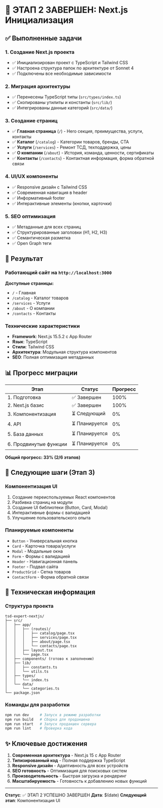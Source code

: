 # 🎉 ЭТАП 2 ЗАВЕРШЕН: Next.js Инициализация

## ✅ Выполненные задачи

### 1. Создание Next.js проекта
- ✅ Инициализирован проект с TypeScript и Tailwind CSS
- ✅ Настроена структура папок по архитектуре от Sonnet 4
- ✅ Подключены все необходимые зависимости

### 2. Миграция архитектуры
- ✅ Перенесены TypeScript типы (`src/types/index.ts`)
- ✅ Скопированы утилиты и константы (`src/lib/`)
- ✅ Интегрированы данные категорий (`src/data/`)

### 3. Создание страниц
- ✅ **Главная страница** (`/`) - Hero секция, преимущества, услуги, контакты
- ✅ **Каталог** (`/catalog`) - Категории товаров, бренды, CTA
- ✅ **Услуги** (`/services`) - Ремонт ТСД, техподдержка, цены
- ✅ **О компании** (`/about`) - История, команда, ценности, сертификаты
- ✅ **Контакты** (`/contacts`) - Контактная информация, форма обратной связи

### 4. UI/UX компоненты
- ✅ Responsive дизайн с Tailwind CSS
- ✅ Современная навигация в header
- ✅ Информативный footer
- ✅ Интерактивные элементы (кнопки, карточки)

### 5. SEO оптимизация
- ✅ Метаданные для всех страниц
- ✅ Структурированные заголовки (H1, H2, H3)
- ✅ Семантическая разметка
- ✅ Open Graph теги

## 🚀 Результат

### Работающий сайт на `http://localhost:3000`

**Доступные страницы:**
- `/` - Главная
- `/catalog` - Каталог товаров  
- `/services` - Услуги
- `/about` - О компании
- `/contacts` - Контакты

### Технические характеристики
- **Framework**: Next.js 15.5.2 с App Router
- **Язык**: TypeScript
- **Стили**: Tailwind CSS
- **Архитектура**: Модульная структура компонентов
- **SEO**: Полная оптимизация метаданных

## 📊 Прогресс миграции

| Этап | Статус | Прогресс |
|------|--------|----------|
| 1. Подготовка | ✅ Завершен | 100% |
| 2. Next.js базис | ✅ Завершен | 100% |
| 3. Компонентизация | ⏳ Следующий | 0% |
| 4. API | ⏳ Планируется | 0% |
| 5. База данных | ⏳ Планируется | 0% |
| 6. Продвинутые функции | ⏳ Планируется | 0% |

**Общий прогресс: 33% (2/6 этапов)**

## 🎯 Следующие шаги (Этап 3)

### Компонентизация UI
1. Создание переиспользуемых React компонентов
2. Разбивка страниц на модули
3. Создание UI библиотеки (Button, Card, Modal)
4. Интерактивные формы с валидацией
5. Улучшение пользовательского опыта

### Планируемые компоненты
- `Button` - Универсальная кнопка
- `Card` - Карточка товара/услуги  
- `Modal` - Модальные окна
- `Form` - Формы с валидацией
- `Header` - Навигационная панель
- `Footer` - Подвал сайта
- `ProductGrid` - Сетка товаров
- `ContactForm` - Форма обратной связи

## 🔧 Техническая информация

### Структура проекта
```
tsd-expert-nextjs/
├── src/
│   ├── app/
│   │   ├── (routes)/
│   │   │   ├── catalog/page.tsx
│   │   │   ├── services/page.tsx
│   │   │   ├── about/page.tsx
│   │   │   └── contacts/page.tsx
│   │   ├── layout.tsx
│   │   └── page.tsx
│   ├── components/ (готово к заполнению)
│   ├── lib/
│   │   ├── constants.ts
│   │   └── utils.ts
│   ├── types/
│   │   └── index.ts
│   └── data/
│       └── categories.ts
└── package.json
```

### Команды для разработки
```bash
npm run dev     # Запуск в режиме разработки
npm run build   # Сборка для продакшена
npm run start   # Запуск продакшен сервера
npm run lint    # Проверка кода
```

## ✨ Ключевые достижения

1. **Современная архитектура** - Next.js 15 с App Router
2. **Типизированный код** - Полная поддержка TypeScript
3. **Responsive дизайн** - Адаптивность для всех устройств
4. **SEO готовность** - Оптимизация для поисковых систем
5. **Производительность** - Быстрая загрузка и рендеринг
6. **Масштабируемость** - Готовность к добавлению новых функций

---

**Статус**: ✅ ЭТАП 2 УСПЕШНО ЗАВЕРШЕН
**Дата**: $(date)
**Следующий этап**: Компонентизация UI
